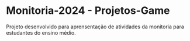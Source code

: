 # Monitoria-2024 - Projetos-Game

Projeto desenvolvido para aprensentação de atividades da monitoria para estudantes do ensino médio.

